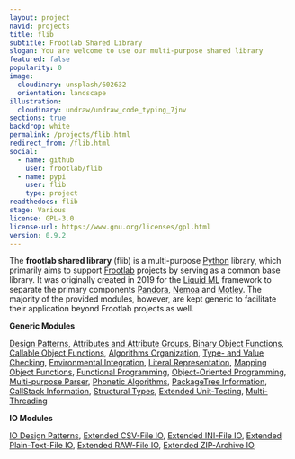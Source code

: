 ```yaml
---
layout: project
navid: projects
title: flib
subtitle: Frootlab Shared Library
slogan: You are welcome to use our multi-purpose shared library
featured: false
popularity: 0
image:
  cloudinary: unsplash/602632
  orientation: landscape
illustration:
  cloudinary: undraw/undraw_code_typing_7jnv
sections: true
backdrop: white
permalink: /projects/flib.html
redirect_from: /flib.html
social:
  - name: github
    user: frootlab/flib
  - name: pypi
    user: flib
    type: project
readthedocs: flib
stage: Various
license: GPL-3.0
license-url: https://www.gnu.org/licenses/gpl.html
version: 0.9.2
---
```


The **frootlab shared library** (flib) is a multi-purpose
[Python](https://www.python.org/) library, which primarily aims to support
[Frootlab](https://www.frootlab.org) projects by serving as a common base
library. It was originally created in 2019 for the [Liquid
ML](https://github.com/orgs/frootlab/projects) framework to separate the primary
components [Pandora](/pandora), [Nemoa](/nemoa) and [Motley](/motley). The
majority of the provided modules, however, are kept generic to facilitate their
application beyond Frootlab projects as well.

**Generic Modules**

[Design Patterns](http://docs.frootlab.org/projects/flib/en/latest/api/flib.base.abc.html),
[Attributes and Attribute Groups](http://docs.frootlab.org/projects/flib/en/latest/api/flib.base.attrib.html),
[Binary Object Functions](http://docs.frootlab.org/projects/flib/en/latest/api/flib.base.binaryhtml),
[Callable Object Functions](http://docs.frootlab.org/projects/flib/en/latest/api/flib.base.call.html),
[Algorithms Organization](http://docs.frootlab.org/projects/flib/en/latest/api/flib.base.catalog.html),
[Type- and Value Checking](http://docs.frootlab.org/projects/flib/en/latest/api/flib.base.check.html),
[Environmental Integration](http://docs.frootlab.org/projects/flib/en/latest/api/flib.base.env.html),
[Literal Representation](http://docs.frootlab.org/projects/flib/en/latest/api/flib.base.literal.html),
[Mapping Object Functions](http://docs.frootlab.org/projects/flib/en/latest/api/flib.base.mapping.html),
[Functional Programming](http://docs.frootlab.org/projects/flib/en/latest/api/flib.base.operator.html),
[Object-Oriented Programming](http://docs.frootlab.org/projects/flib/en/latest/api/flib.base.otree.html),
[Multi-purpose Parser](http://docs.frootlab.org/projects/flib/en/latest/api/flib.base.parser.html),
[Phonetic Algorithms](http://docs.frootlab.org/projects/flib/en/latest/api/flib.base.phonetic.html),
[PackageTree Information](http://docs.frootlab.org/projects/flib/en/latest/api/flib.base.pkg.html),
[CallStack Information](http://docs.frootlab.org/projects/flib/en/latest/api/flib.base.stack.html),
[Structural Types](http://docs.frootlab.org/projects/flib/en/latest/api/flib.base.stype.html),
[Extended Unit-Testing](http://docs.frootlab.org/projects/flib/en/latest/api/flib.base.test.html),
[Multi-Threading](http://docs.frootlab.org/projects/flib/en/latest/api/flib.base.thread.html)

**IO Modules**

[IO Design Patterns](http://docs.frootlab.org/projects/flib/en/latest/api/flib.io.abc.html),
[Extended CSV-File IO](http://docs.frootlab.org/projects/flib/en/latest/api/flib.io.csv.html),
[Extended INI-File IO](http://docs.frootlab.org/projects/flib/en/latest/api/flib.io.ini.html),
[Extended Plain-Text-File IO](http://docs.frootlab.org/projects/flib/en/latest/api/flib.io.plain.html),
[Extended RAW-File IO](http://docs.frootlab.org/projects/flib/en/latest/api/flib.io.raw.html),
[Extended ZIP-Archive IO](http://docs.frootlab.org/projects/flib/en/latest/api/flib.io.zip.html),
